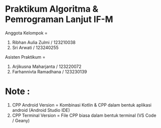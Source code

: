 # Praktikum Algoritma & Pemrograman Lanjut IF-M

Anggota Kelompok =
1. Ribhan Aulia Zulmi / 123210038
2. Sri Arwati / 123240255

Asisten Praktikum =
1. Arjikusna Maharjanta / 123220072
2. Farhannivta Ramadhana / 123230139

# Note :
1. CPP Android Version    = Kombinasi Kotlin & CPP dalam bentuk aplikasi android (Android Studio IDE)
2. CPP Terminal Version   = File CPP biasa dalam bentuk terminal (VS Code / Geany)
